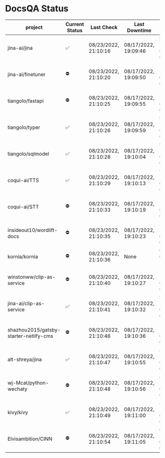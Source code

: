 # DocsQA Status

|               project                |Current Status|     Last Check     |   Last Downtime    |             % Uptime              |
|--------------------------------------|--------------|--------------------|--------------------|-----------------------------------|
|jina-ai/jina                          |✅            |08/23/2022, 21:10:16|08/17/2022, 19:09:46|92.959 (since 08/15/2022, 07:09:42)|
|jina-ai/finetuner                     |⛔️           |08/23/2022, 21:10:20|08/17/2022, 19:09:50|78.681 (since 08/15/2022, 07:09:42)|
|tiangolo/fastapi                      |⛔️           |08/23/2022, 21:10:25|08/17/2022, 19:09:55|78.688 (since 08/15/2022, 07:09:42)|
|tiangolo/typer                        |✅            |08/23/2022, 21:10:26|08/17/2022, 19:09:59|92.978 (since 08/15/2022, 07:09:42)|
|tiangolo/sqlmodel                     |✅            |08/23/2022, 21:10:28|08/17/2022, 19:10:04|92.980 (since 08/15/2022, 07:09:42)|
|coqui-ai/TTS                          |✅            |08/23/2022, 21:10:29|08/17/2022, 19:10:13|92.977 (since 08/15/2022, 07:09:42)|
|coqui-ai/STT                          |⛔️           |08/23/2022, 21:10:33|08/17/2022, 19:10:19|78.686 (since 08/15/2022, 07:09:42)|
|insideout10/wordlift-docs             |⛔️           |08/23/2022, 21:10:35|08/17/2022, 19:10:23|30.494 (since 08/15/2022, 07:09:42)|
|kornia/kornia                         |⛔️           |08/23/2022, 21:10:36|None                |0.000 (since 08/23/2022, 16:11:04) |
|winstonww/clip-as-service             |⛔️           |08/23/2022, 21:10:40|08/17/2022, 19:10:27|78.691 (since 08/15/2022, 07:09:42)|
|jina-ai/clip-as-service               |✅            |08/23/2022, 21:10:41|08/17/2022, 19:10:32|92.990 (since 08/15/2022, 07:09:42)|
|shazhou2015/gatsby-starter-netlify-cms|⛔️           |08/23/2022, 21:10:46|08/17/2022, 19:10:36|78.691 (since 08/15/2022, 07:09:42)|
|alt-shreya/jina                       |✅            |08/23/2022, 21:10:47|08/17/2022, 19:10:55|83.670 (since 08/15/2022, 07:09:42)|
|wj-Mcat/python-wechaty                |⛔️           |08/23/2022, 21:10:48|08/17/2022, 19:10:56|40.912 (since 08/15/2022, 07:09:42)|
|kivy/kivy                             |✅            |08/23/2022, 21:10:49|08/17/2022, 19:11:00|83.672 (since 08/15/2022, 07:09:42)|
|Elvisambition/CINN                    |⛔️           |08/23/2022, 21:10:54|08/17/2022, 19:11:05|69.376 (since 08/15/2022, 07:09:42)|
